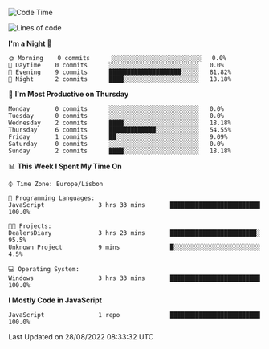 <!--START_SECTION:waka-->
![Code Time](http://img.shields.io/badge/Code%20Time-19%20hrs%2040%20mins-blue)

![Lines of code](https://img.shields.io/badge/From%20Hello%20World%20I%27ve%20Written-31%20Thousand%20lines%20of%20code-blue)

**I'm a Night 🦉** 

```text
🌞 Morning    0 commits      ░░░░░░░░░░░░░░░░░░░░░░░░░   0.0% 
🌆 Daytime    0 commits      ░░░░░░░░░░░░░░░░░░░░░░░░░   0.0% 
🌃 Evening    9 commits      ████████████████████░░░░░   81.82% 
🌙 Night      2 commits      ████░░░░░░░░░░░░░░░░░░░░░   18.18%

```
📅 **I'm Most Productive on Thursday** 

```text
Monday       0 commits      ░░░░░░░░░░░░░░░░░░░░░░░░░   0.0% 
Tuesday      0 commits      ░░░░░░░░░░░░░░░░░░░░░░░░░   0.0% 
Wednesday    2 commits      ████░░░░░░░░░░░░░░░░░░░░░   18.18% 
Thursday     6 commits      █████████████░░░░░░░░░░░░   54.55% 
Friday       1 commits      ██░░░░░░░░░░░░░░░░░░░░░░░   9.09% 
Saturday     0 commits      ░░░░░░░░░░░░░░░░░░░░░░░░░   0.0% 
Sunday       2 commits      ████░░░░░░░░░░░░░░░░░░░░░   18.18%

```


📊 **This Week I Spent My Time On** 

```text
⌚︎ Time Zone: Europe/Lisbon

💬 Programming Languages: 
JavaScript               3 hrs 33 mins       █████████████████████████   100.0%

🐱‍💻 Projects: 
DealersDiary             3 hrs 23 mins       ████████████████████████░   95.5% 
Unknown Project          9 mins              █░░░░░░░░░░░░░░░░░░░░░░░░   4.5%

💻 Operating System: 
Windows                  3 hrs 33 mins       █████████████████████████   100.0%

```

**I Mostly Code in JavaScript** 

```text
JavaScript               1 repo              █████████████████████████   100.0%

```



 Last Updated on 28/08/2022 08:33:32 UTC
<!--END_SECTION:waka-->
